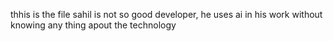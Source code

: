 thhis is the file
sahil is not so good developer, he uses ai in his work without knowing any thing apout the technology
